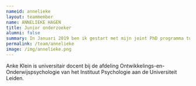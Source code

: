 ```yaml
---
nameid: annelieke
layout: teammember
name: ANNELIEKE HAGEN
title: Junior onderzoeker
alumni: false
summary: In Januari 2019 ben ik gestart met mijn joint PhD programma tussen de UvA en Macquarie University (Sydney, Australië)
permalink: /team/annelieke
image: /img/annelieke.png
---
```


Anke Klein is universitair docent bij de afdeling Ontwikkelings-en-Onderwijspsychologie van het Instituut Psychologie aan de Universiteit Leiden.
